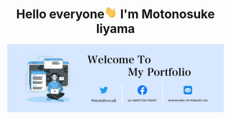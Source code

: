 <h1 align="center">Hello everyone<img src="https://raw.githubusercontent.com/ABSphreak/ABSphreak/master/gifs/Hi.gif" width="30px">  I'm Motonosuke Iiyama</h1>

<img  src="./Portfolio-Banner.png" />
